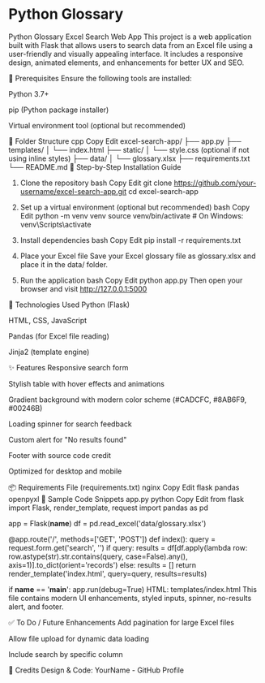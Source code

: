 # Python Glossary

Python Glossary Excel Search Web App
This project is a web application built with Flask that allows users to search data from an Excel file using a user-friendly and visually appealing interface. It includes a responsive design, animated elements, and enhancements for better UX and SEO.

🔧 Prerequisites
Ensure the following tools are installed:

Python 3.7+

pip (Python package installer)

Virtual environment tool (optional but recommended)

📁 Folder Structure
cpp
Copy
Edit
excel-search-app/
├── app.py
├── templates/
│   └── index.html
├── static/
│   └── style.css (optional if not using inline styles)
├── data/
│   └── glossary.xlsx
├── requirements.txt
└── README.md
🚀 Step-by-Step Installation Guide
1. Clone the repository
bash
Copy
Edit
git clone https://github.com/your-username/excel-search-app.git
cd excel-search-app
2. Set up a virtual environment (optional but recommended)
bash
Copy
Edit
python -m venv venv
source venv/bin/activate  # On Windows: venv\Scripts\activate
3. Install dependencies
bash
Copy
Edit
pip install -r requirements.txt
4. Place your Excel file
Save your Excel glossary file as glossary.xlsx and place it in the data/ folder.

5. Run the application
bash
Copy
Edit
python app.py
Then open your browser and visit http://127.0.0.1:5000

🧠 Technologies Used
Python (Flask)

HTML, CSS, JavaScript

Pandas (for Excel file reading)

Jinja2 (template engine)

✨ Features
Responsive search form

Stylish table with hover effects and animations

Gradient background with modern color scheme (#CADCFC, #8AB6F9, #00246B)

Loading spinner for search feedback

Custom alert for "No results found"

Footer with source code credit

Optimized for desktop and mobile

📦 Requirements File (requirements.txt)
nginx
Copy
Edit
flask
pandas
openpyxl
📄 Sample Code Snippets
app.py
python
Copy
Edit
from flask import Flask, render_template, request
import pandas as pd

app = Flask(__name__)
df = pd.read_excel('data/glossary.xlsx')

@app.route('/', methods=['GET', 'POST'])
def index():
    query = request.form.get('search', '')
    if query:
        results = df[df.apply(lambda row: row.astype(str).str.contains(query, case=False).any(), axis=1)].to_dict(orient='records')
    else:
        results = []
    return render_template('index.html', query=query, results=results)

if __name__ == '__main__':
    app.run(debug=True)
HTML: templates/index.html
This file contains modern UI enhancements, styled inputs, spinner, no-results alert, and footer.

✅ To Do / Future Enhancements
Add pagination for large Excel files

Allow file upload for dynamic data loading

Include search by specific column

🔗 Credits
Design & Code: YourName - GitHub Profile

